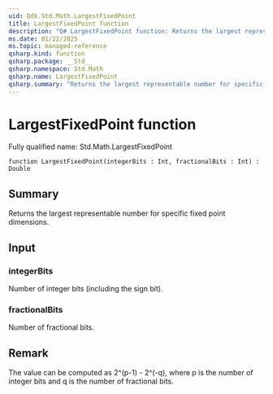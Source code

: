 ```yaml
---
uid: Qdk.Std.Math.LargestFixedPoint
title: LargestFixedPoint function
description: "Q# LargestFixedPoint function: Returns the largest representable number for specific fixed point dimensions."
ms.date: 01/22/2025
ms.topic: managed-reference
qsharp.kind: function
qsharp.package: __Std__
qsharp.namespace: Std.Math
qsharp.name: LargestFixedPoint
qsharp.summary: "Returns the largest representable number for specific fixed point dimensions."
---
```


# LargestFixedPoint function

Fully qualified name: Std.Math.LargestFixedPoint

```qsharp
function LargestFixedPoint(integerBits : Int, fractionalBits : Int) : Double
```

## Summary
Returns the largest representable number for specific fixed point dimensions.

## Input
### integerBits
Number of integer bits (including the sign bit).
### fractionalBits
Number of fractional bits.

## Remark
The value can be computed as 2^(p-1) - 2^(-q), where p
is the number of integer bits and q is the number of fractional bits.

